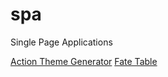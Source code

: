 # spa
Single Page Applications

[Action Theme Generator](ActionTheme.html)
[Fate Table](MythicFate.html)
